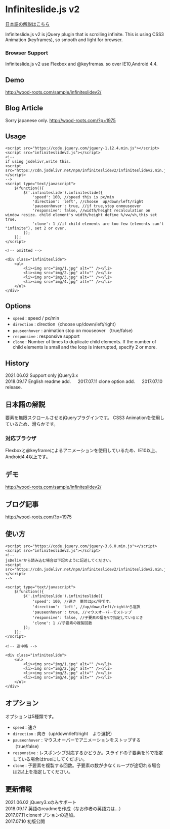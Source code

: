 # Infiniteslide.js v2

[日本語の解説はこちら](#ja)

Infiniteslide.js v2 is jQuery plugin that is scrolling infinite.
This is using CSS3 Animation (keyframes), so smooth and light for browser.

### Browser Support
Infiniteslide.js v2 use Flexbox and @keyfremas.
so over IE10,Android 4.4.

## Demo
<http://wood-roots.com/sample/infiniteslidev2/>

## Blog Article
Sorry japanese only.
<http://wood-roots.com/?p=1975>

## Usage
	<script src="https://code.jquery.com/jquery-1.12.4.min.js"></script>
	<script src="infiniteslidev2.js"></script>
	<!--
	if using jsdelivr,write this.
	<script src="https://cdn.jsdelivr.net/npm/infiniteslidev2/infiniteslidev2.min.js"></script>
	-->
	<script type="text/javascript">
		$(function(){
			$('.infiniteslide').infiniteslide({
				'speed': 100, //speed this is px/min
				'direction': 'left', //choose  up/down/left/right
				'pauseonhover': true, //if true,stop onmouseover
				'responsive': false, //width/height recalculation on window resize. child element's width/height define %/vw/vh,this set true.
				'clone': 1 //if child elements are too few (elements can't "infinite"), set 2 or over.
			});
		});
	</script>

	<!-- omitted -->

	<div class="infiniteslide">
		<ul>
			<li><img src="img/1.jpg" alt="" /></li>
			<li><img src="img/2.jpg" alt="" /></li>
			<li><img src="img/3.jpg" alt="" /></li>
			<li><img src="img/4.jpg" alt="" /></li>
		</ul>
	</div>

## Options
+   `speed` : speed / px/min
+   `direction` : direction（choose up/down/left/right）
+   `pauseonhover` : animation stop on mouseover （true/false)
+   `responsive` : responsive support
+   `clone` : Number of times to duplicate child elements. If the number of child elements is small and the loop is interrupted, specify 2 or more.



## History
2021.06.02 Support only jQuery3.x  
2018.09.17 English readme add. 　
2017.07.11 clone option add. 　
2017.07.10 release. 


<a name="ja"></a>

## 日本語の解説

要素を無限スクロールさせるjQueryプラグインです。
CSS3 Animationを使用しているため、滑らかです。

### 対応ブラウザ
Flexboxと@keyframeによるアニメーションを使用しているため、IE10以上、Android4.4以上です。

## デモ
<http://wood-roots.com/sample/infiniteslidev2/>

## ブログ記事
<http://wood-roots.com/?p=1975>


## 使い方

	<script src="https://code.jquery.com/jquery-3.6.0.min.js"></script>
	<script src="infiniteslidev2.js"></script>
	<!--
	jsDelivrから読み込む場合は下記のように記述してください。
	<script src="https://cdn.jsdelivr.net/npm/infiniteslidev2/infiniteslidev2.min.js"></script>
	-->

	<script type="text/javascript">
		$(function(){
			$('.infiniteslide').infiniteslide({
				'speed': 100, //速さ　単位はpx/秒です。
				'direction': 'left', //up/down/left/rightから選択
				'pauseonhover': true, //マウスオーバーでストップ
				'responsive': false, //子要素の幅を%で指定しているとき
				'clone': 1 //子要素の複製回数
			});
		});
	</script>

	<!-- 途中略 -->

	<div class="infiniteslide">
		<ul>
			<li><img src="img/1.jpg" alt="" /></li>
			<li><img src="img/2.jpg" alt="" /></li>
			<li><img src="img/3.jpg" alt="" /></li>
			<li><img src="img/4.jpg" alt="" /></li>
		</ul>
	</div>


## オプション
オプションは5種類です。

+   `speed` : 速さ
+   `direction` : 向き（up/down/left/right　より選択）
+   `pauseonhover` : マウスオーバーでアニメーションをストップする（true/false)
+   `responsive` : レスポンシブ対応するかどうか。スライドの子要素を%で指定している場合はtrueにしてください。
+   `clone` : 子要素を複製する回数。子要素の数が少なくループが途切れる場合は2以上を指定してください。


## 更新情報
2021.06.02 jQuery3.xのみサポート  
2018.09.17 英語のreadmeを作成（なお作者の英語力は…）  
2017.07.11 cloneオプションの追加。  
2017.07.10 初版公開  